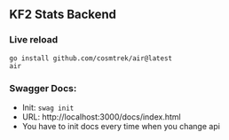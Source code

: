 ## KF2 Stats Backend

### Live reload
```
go install github.com/cosmtrek/air@latest
air
```

### Swagger Docs:
- Init: `swag init`
- URL: http://localhost:3000/docs/index.html
- You have to init docs every time when you change api